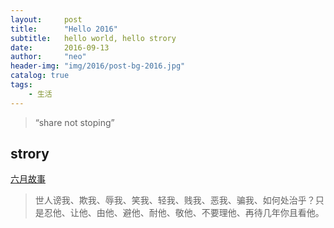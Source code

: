 ```yaml
---
layout:     post
title:      "Hello 2016"
subtitle:   hello world, hello strory
date:       2016-09-13
author:     "neo"
header-img: "img/2016/post-bg-2016.jpg"
catalog: true
tags:
    - 生活
---
```


> “share not stoping”

## strory 
[六月故事](http://liuyue.ren/)


> 世人谤我、欺我、辱我、笑我、轻我、贱我、恶我、骗我、如何处治乎？只是忍他、让他、由他、避他、耐他、敬他、不要理他、再待几年你且看他。


